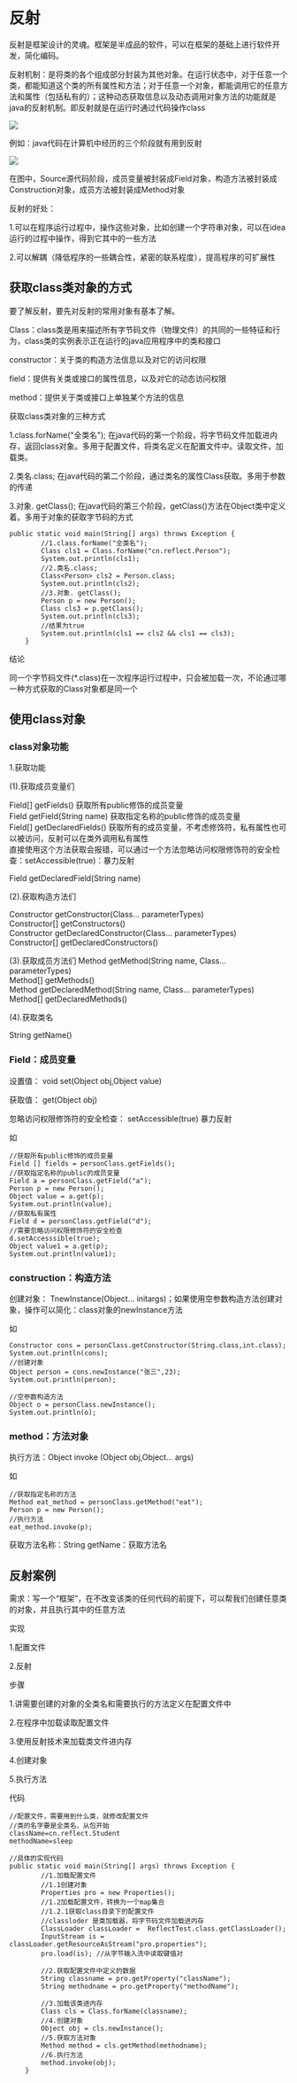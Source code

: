 # 反射
反射是框架设计的灵魂。框架是半成品的软件，可以在框架的基础上进行软件开发，简化编码。

反射机制：是将类的各个组成部分封装为其他对象。在运行状态中，对于任意一个类，都能知道这个类的所有属性和方法；对于任意一个对象，都能调用它的任意方法和属性（包括私有的）；这种动态获取信息以及动态调用对象方法的功能就是java的反射机制。即反射就是在运行时通过代码操作class

![](../Reflection/图片2.png)

例如：java代码在计算机中经历的三个阶段就有用到反射

![](../Reflection/图片1.png)

在图中，Source源代码阶段，成员变量被封装成Field对象，构造方法被封装成Construction对象，成员方法被封装成Method对象

反射的好处：

1.可以在程序运行过程中，操作这些对象，比如创建一个字符串对象，可以在idea运行的过程中操作，得到它其中的一些方法

2.可以解耦（降低程序的一些耦合性，紧密的联系程度），提高程序的可扩展性

## 获取class类对象的方式
要了解反射，要先对反射的常用对象有基本了解。

Class：class类是用来描述所有字节码文件（物理文件）的共同的一些特征和行为，class类的实例表示正在运行的java应用程序中的类和接口

constructor：关于类的构造方法信息以及对它的访问权限

field：提供有关类或接口的属性信息，以及对它的动态访问权限

method：提供关于类或接口上单独某个方法的信息

获取class类对象的三种方式

1.class.forName("全类名"); 在java代码的第一个阶段，将字节码文件加载进内存，返回class对象。多用于配置文件，将类名定义在配置文件中。读取文件，加载类。
  
2.类名.class; 在java代码的第二个阶段，通过类名的属性Class获取。多用于参数的传递
  
3.对象. getClass(); 在java代码的第三个阶段，getClass()方法在Object类中定义着。多用于对象的获取字节码的方式
  
```
public static void main(String[] args) throws Exception {
        //1.class.forName("全类名");
        Class cls1 = Class.forName("cn.reflect.Person");
        System.out.println(cls1);
        //2.类名.class;
        Class<Person> cls2 = Person.class;
        System.out.println(cls2);
        //3.对象. getClass();
        Person p = new Person();
        Class cls3 = p.getClass();
        System.out.println(cls3);
        //结果为true
        System.out.println(cls1 == cls2 && cls1 == cls3);
    }
```
结论

同一个字节码文件(*.class)在一次程序运行过程中，只会被加载一次，不论通过哪一种方式获取的Class对象都是同一个

## 使用class对象
### class对象功能
1.获取功能

(1).获取成员变量们

Field[] getFields() 获取所有public修饰的成员变量</br>
Field getField(String name) 获取指定名称的public修饰的成员变量</br>
Field[] getDeclaredFields() 获取所有的成员变量，不考虑修饰符，私有属性也可以被访问，反射可以在类外调用私有属性</br>
直接使用这个方法获取会报错，可以通过一个方法忽略访问权限修饰符的安全检查：setAccessible(true)：暴力反射

Field getDeclaredField(String name) 

(2).获取构造方法们

Constructor<T> getConstructor(Class<?>... parameterTypes)</br>
Constructor<?>[] getConstructors() </br>
Constructor<T> getDeclaredConstructor(Class<?>... parameterTypes)</br>
Constructor<?>[] getDeclaredConstructors() 

(3).获取成员方法们
Method getMethod(String name, Class<?>... parameterTypes)</br>
Method[] getMethods()</br>
Method getDeclaredMethod(String name, Class<?>... parameterTypes)</br>
Method[] getDeclaredMethods()

(4).获取类名
 
 String getName()


### Field：成员变量
设置值： void set(Object obj,Object value)

获取值： get(Object obj)

忽略访问权限修饰符的安全检查： setAccessible(true) 暴力反射

如
```
//获取所有public修饰的成员变量
Field [] fields = personClass.getFields();
//获取指定名称的public的成员变量
Field a = personClass.getField("a");
Person p = new Person();
Object value = a.get(p);
System.out.println(value);
//获取私有属性
Field d = personClass.getField("d");
//需要忽略访问权限修饰符的安全检查
d.setAccesssible(true);
Object value1 = a.get(p);
System.out.println(value1);
```




### construction：构造方法
创建对象： TnewInstance(Object... initargs)；如果使用空参数构造方法创建对象，操作可以简化：class对象的newInstance方法

如
```
Constructor cons = personClass.getConstructor(String.class,int.class);
System.out.println(cons);
//创建对象
Object person = cons.newInstance("张三",23);
System.out.println(person);

//空参数构造方法
Object o = personClass.newInstance();
System.out.println(o);
```



### method：方法对象
执行方法：Object invoke (Object obj,Object... args)

如
```
//获取指定名称的方法
Method eat_method = personClass.getMethod("eat");
Person p = new Person();
//执行方法
eat_method.invoke(p);
```

获取方法名称：String getName：获取方法名


## 反射案例
需求：写一个“框架”，在不改变该类的任何代码的前提下，可以帮我们创建任意类的对象，并且执行其中的任意方法

实现

1.配置文件

2.反射

步骤

1.讲需要创建的对象的全类名和需要执行的方法定义在配置文件中

2.在程序中加载读取配置文件

3.使用反射技术来加载类文件进内存

4.创建对象

5.执行方法

代码
```
//配置文件，需要用到什么类，就修改配置文件
//类的名字要是全类名，从包开始
className=cn.reflect.Student
methodName=sleep

//具体的实现代码
public static void main(String[] args) throws Exception {
        //1.加载配置文件
        //1.1创建对象
        Properties pro = new Properties();
        //1.2加载配置文件，转换为一个map集合
        //1.2.1获取class目录下的配置文件
        //classloder 是类加载器，将字节码文件加载进内存
        ClassLoader classLoader =  ReflectTest.class.getClassLoader();
        InputStream is = classLoader.getResourceAsStream("pro.properties");
        pro.load(is); //从字节输入流中读取键值对

        //2.获取配置文件中定义的数据
        String classname = pro.getProperty("className");
        String methodname = pro.getProperty("methodName");

        //3.加载该类进内存
        Class cls = Class.forName(classname);
        //4.创建对象
        Object obj = cls.newInstance();
        //5.获取方法对象
        Method method = cls.getMethod(methodname);
        //6.执行方法
        method.invoke(obj);
    }
```
